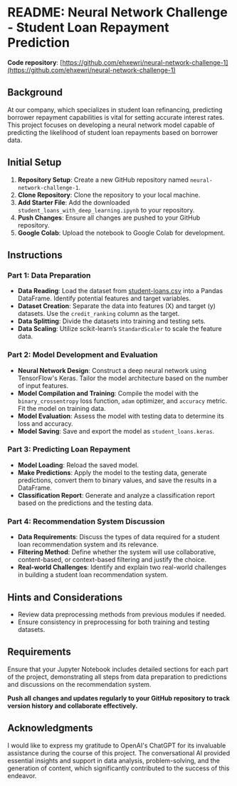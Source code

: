 # README: Neural Network Challenge - Student Loan Repayment Prediction

**Code repository**: [https://github.com/ehxewri/neural-network-challenge-1](https://github.com/ehxewri/neural-network-challenge-1)

## Background
At our company, which specializes in student loan refinancing, predicting borrower repayment capabilities is vital for setting accurate interest rates. This project focuses on developing a neural network model capable of predicting the likelihood of student loan repayments based on borrower data.

## Initial Setup
1. **Repository Setup**: Create a new GitHub repository named `neural-network-challenge-1`.
2. **Clone Repository**: Clone the repository to your local machine.
3. **Add Starter File**: Add the downloaded `student_loans_with_deep_learning.ipynb` to your repository.
4. **Push Changes**: Ensure all changes are pushed to your GitHub repository.
5. **Google Colab**: Upload the notebook to Google Colab for development.

## Instructions

### Part 1: Data Preparation
- **Data Reading**: Load the dataset from [student-loans.csv](https://static.bc-edx.com/ai/ail-v-1-0/m18/lms/datasets/student-loans.csv) into a Pandas DataFrame. Identify potential features and target variables.
- **Dataset Creation**: Separate the data into features (X) and target (y) datasets. Use the `credit_ranking` column as the target.
- **Data Splitting**: Divide the datasets into training and testing sets.
- **Data Scaling**: Utilize scikit-learn’s `StandardScaler` to scale the feature data.

### Part 2: Model Development and Evaluation
- **Neural Network Design**: Construct a deep neural network using TensorFlow's Keras. Tailor the model architecture based on the number of input features.
- **Model Compilation and Training**: Compile the model with the `binary_crossentropy` loss function, `adam` optimizer, and `accuracy` metric. Fit the model on training data.
- **Model Evaluation**: Assess the model with testing data to determine its loss and accuracy.
- **Model Saving**: Save and export the model as `student_loans.keras`.

### Part 3: Predicting Loan Repayment
- **Model Loading**: Reload the saved model.
- **Make Predictions**: Apply the model to the testing data, generate predictions, convert them to binary values, and save the results in a DataFrame.
- **Classification Report**: Generate and analyze a classification report based on the predictions and the testing data.

### Part 4: Recommendation System Discussion
- **Data Requirements**: Discuss the types of data required for a student loan recommendation system and its relevance.
- **Filtering Method**: Define whether the system will use collaborative, content-based, or context-based filtering and justify the choice.
- **Real-world Challenges**: Identify and explain two real-world challenges in building a student loan recommendation system.

## Hints and Considerations
- Review data preprocessing methods from previous modules if needed.
- Ensure consistency in preprocessing for both training and testing datasets.

## Requirements
Ensure that your Jupyter Notebook includes detailed sections for each part of the project, demonstrating all steps from data preparation to predictions and discussions on the recommendation system.

**Push all changes and updates regularly to your GitHub repository to track version history and collaborate effectively.**

## Acknowledgments
I would like to express my gratitude to OpenAI's ChatGPT for its invaluable assistance during the course of this project. The conversational AI provided essential insights and support in data analysis, problem-solving, and the generation of content, which significantly contributed to the success of this endeavor.
